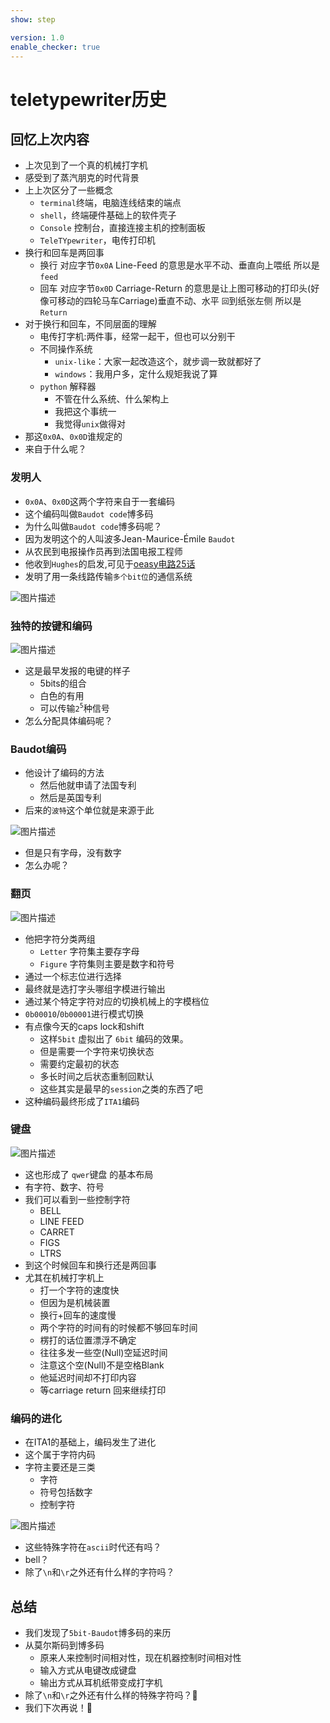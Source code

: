 ```yaml
---
show: step

version: 1.0
enable_checker: true
---
```


# teletypewriter历史

## 回忆上次内容

- 上次见到了一个真的机械打字机
- 感受到了蒸汽朋克的时代背景
- 上上次区分了一些概念
	- `terminal`终端，电脑连线结束的端点
	- `shell`，终端硬件基础上的软件壳子
	- `Console` 控制台，直接连接主机的控制面板
	- `TeleTYpewriter`，电传打印机
- 换行和回车是两回事
	- 换行 对应字节`0x0A` Line-Feed 的意思是水平不动、垂直向上喂纸 所以是`feed`
	- 回车 对应字节`0x0D` Carriage-Return 的意思是让上图可移动的打印头(好像可移动的四轮马车Carriage)垂直不动、水平 `回`到纸张左侧 所以是`Return`
- 对于换行和回车，不同层面的理解
	- 电传打字机:两件事，经常一起干，但也可以分别干
	- 不同操作系统
		- `unix-like`：大家一起改造这个，就步调一致就都好了
		- `windows`：我用户多，定什么规矩我说了算
	- `python` 解释器
		- 不管在什么系统、什么架构上
		- 我把这个事统一
		- 我觉得`unix`做得对
- 那这`0x0A`、`0x0D`谁规定的
- 来自于什么呢？

### 发明人
- `0x0A`、`0x0D`这两个字符来自于一套编码 
- 这个编码叫做`Baudot code`博多码
- 为什么叫做`Baudot code`博多码呢？
- 因为发明这个的人叫波多Jean-Maurice-Émile `Baudot`
- 从农民到电报操作员再到法国电报工程师
- 他收到`Hughes`的启发,可见于[oeasy电路25话](https://www.bilibili.com/video/BV1Es411Z7MH?p=25)
- 发明了用一条线路传输`多个bit位`的通信系统

![图片描述](https://doc.shiyanlou.com/courses/uid1190679-20210223-1614081948071)

### 独特的按键和编码

![图片描述](https://doc.shiyanlou.com/courses/uid1190679-20210223-1614082162708)

- 这是最早发报的电键的样子
	- 5bits的组合
	- 白色的有用
	- 可以传输`2`<sup>`5`</sup>种信号
- 怎么分配具体编码呢？

### Baudot编码
- 他设计了编码的方法
	- 然后他就申请了法国专利
	- 然后是英国专利
- 后来的`波特`这个单位就是来源于此

![图片描述](https://doc.shiyanlou.com/courses/uid1190679-20210223-1614082283082)

- 但是只有字母，没有数字
- 怎么办呢？

### 翻页

![图片描述](https://doc.shiyanlou.com/courses/uid1190679-20210223-1614082485171)

- 他把字符分类两组
	- `Letter` 字符集主要存字母
	- `Figure` 字符集则主要是数字和符号
- 通过一个标志位进行选择
- 最终就是选打字头哪组字模进行输出
- 通过某个特定字符对应的切换机械上的字模档位
- `0b00010`/`0b00001`进行模式切换
- 有点像今天的caps lock和shift
	- 这样`5bit` 虚拟出了 `6bit` 编码的效果。
	- 但是需要一个字符来切换状态
	- 需要约定最初的状态
	- 多长时间之后状态重制回默认
	- 这些其实是最早的`session`之类的东西了吧
- 这种编码最终形成了`ITA1`编码

### 键盘

![图片描述](https://doc.shiyanlou.com/courses/uid1190679-20210223-1614083402089)

- 这也形成了 `qwer`键盘 的基本布局
- 有字符、数字、符号
- 我们可以看到一些控制字符
	- BELL
	- LINE FEED
	- CARRET
	- FIGS
	- LTRS
- 到这个时候回车和换行还是两回事
- 尤其在机械打字机上
	- 打一个字符的速度快
	- 但因为是机械装置
	- 换行+回车的速度慢
	- 两个字符的时间有的时候都不够回车时间
	- 楞打的话位置漂浮不确定
	- 往往多发一些空(Null)空延迟时间
	- 注意这个空(Null)不是空格Blank
	- 他延迟时间却不打印内容
	- 等carriage return 回来继续打印

### 编码的进化
- 在ITA1的基础上，编码发生了进化
- 这个属于字符内码
- 字符主要还是三类
	- 字符
	- 符号包括数字
	- 控制字符

![图片描述](https://doc.shiyanlou.com/courses/uid1190679-20210223-1614083549476)

- 这些特殊字符在`ascii`时代还有吗？
- bell？
- 除了`\n`和`\r`之外还有什么样的字符吗？

## 总结

- 我们发现了`5bit-Baudot`博多码的来历
- 从莫尔斯码到博多码
	- 原来人来控制时间相对性，现在机器控制时间相对性
	- 输入方式从电键改成键盘
	- 输出方式从耳机纸带变成打字机
- 除了`\n`和`\r`之外还有什么样的特殊字符吗？🤔
- 我们下次再说！👋